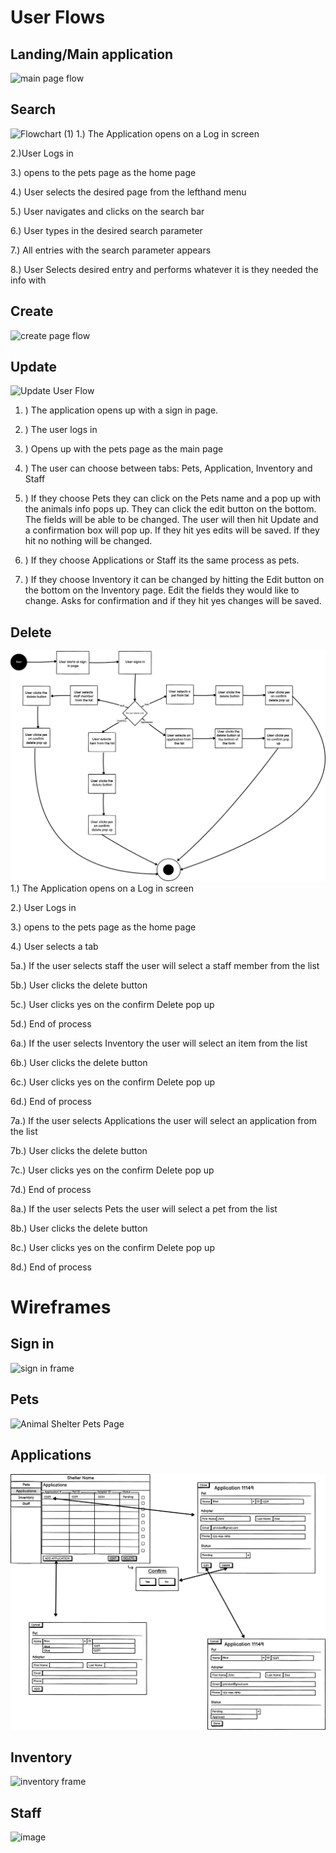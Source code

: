 # User Flows
## Landing/Main application
![main page flow](path_to_image)  

## Search
![Flowchart (1)](https://github.com/user-attachments/assets/71566262-dd59-48f7-9265-777234ae60c7)
1.) The Application opens on a Log in screen

2.)User Logs in

3.) opens to the pets page as the home page

4.) User selects the desired page from the lefthand menu

5.) User navigates and clicks on the search bar

6.) User types in the desired search parameter

7.) All entries with the search parameter appears 

8.) User Selects desired entry and performs whatever it is they needed the info with


## Create
![create page flow](path_to_image)  

## Update
  ![Update User Flow](https://github.com/user-attachments/assets/0d1f1209-551a-4080-8b6b-d62b81b0d547)

  1. ) The application opens up with a sign in page.
    
  3. ) The user logs in

  5. ) Opens up with the pets page as the main page
     
  7. ) The user can choose between tabs: Pets, Application, Inventory and Staff
     
  9. ) If they choose Pets they can click on the Pets name and a pop up with the animals info pops up. They can click the edit button on the bottom. The fields will be able to be changed. The user will then hit Update and a confirmation box will pop up. If they hit yes edits will be saved. If they hit no nothing will be changed.
      
  11. ) If they choose Applications or Staff its the same process as pets.
      
  13. ) If they choose Inventory it can be changed by hitting the Edit button on the bottom on the Inventory page. Edit the fields they would like to change. Asks for confirmation and if they hit yes changes will be saved. 


## Delete
![delete page flow](images/delete-user-flow.png)  
1.) The Application opens on a Log in screen

2.) User Logs in

3.) opens to the pets page as the home page

4.) User selects a tab

5a.) If the user selects staff the user will select a staff member from the list

5b.) User clicks the delete button

5c.) User clicks yes on the confirm Delete pop up

5d.) End of process

6a.) If the user selects Inventory the user will select an item from the list

6b.) User clicks the delete button

6c.) User clicks yes on the confirm Delete pop up

6d.) End of process

7a.) If the user selects Applications the user will select an application from the list

7b.) User clicks the delete button

7c.) User clicks yes on the confirm Delete pop up

7d.) End of process

8a.) If the user selects Pets the user will select a pet from the list

8b.) User clicks the delete button

8c.) User clicks yes on the confirm Delete pop up

8d.) End of process


# Wireframes
## Sign in
![sign in frame](path_to_image)  

## Pets 
  ![Animal Shelter Pets Page](https://github.com/user-attachments/assets/ba0afb01-3497-48b8-bfa9-f07e102ebf2e)


## Applications 
![applications frame](images/applications-wireframe.png)  

## Inventory 
![inventory frame](path_to_image)  

## Staff 
![image](https://github.com/user-attachments/assets/45f5dc69-6f29-4802-b696-7f8d9ad6ff26)


